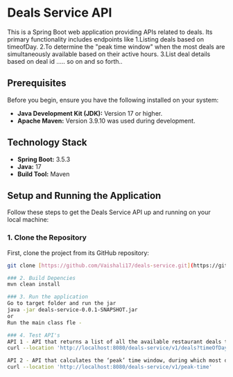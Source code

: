 # Deals Service API

This is a Spring Boot web application providing APIs related to deals. Its primary functionality includes endpoints like 
1.Listing deals based on timeofDay.
2.To determine the "peak time window" when the most deals are simultaneously available based on their active hours.
3.List deal details based on deal id
..... so on and so forth..

## Prerequisites

Before you begin, ensure you have the following installed on your system:

* **Java Development Kit (JDK):** Version 17 or higher.
* **Apache Maven:** Version 3.9.10 was used during development.

## Technology Stack

* **Spring Boot:** 3.5.3
* **Java:** 17
* **Build Tool:** Maven

## Setup and Running the Application

Follow these steps to get the Deals Service API up and running on your local machine:

### 1. Clone the Repository

First, clone the project from its GitHub repository:

```bash
git clone [https://github.com/Vaishali17/deals-service.git](https://github.com/Vaishali17/deals-service.git)

### 2. Build Depencies
mvn clean install

### 3. Run the application
Go to target folder and run the jar 
java -jar deals-service-0.0.1-SNAPSHOT.jar
or
Run the main class fle - 

### 4. Test API's
API 1 - API that returns a list of all the available restaurant deals that are active at a specified time of day
curl --location 'http://localhost:8080/deals-service/v1/deals?timeOfDay=9%3A00pm'

API 2 - API that calculates the ‘peak’ time window, during which most deals are available.
curl --location 'http://localhost:8080/deals-service/v1/peak-time'